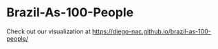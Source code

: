 ﻿# Brazil-As-100-People
Check out our visualization at https://diego-nac.github.io/brazil-as-100-people/
